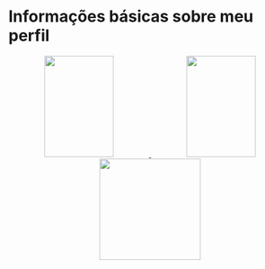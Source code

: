 <h1>Informações básicas sobre meu perfil</h1>

<div align="center">
  
  <a href="https://github.com/pedro-barreto">
  <img width="49.5%" height="180em" src="https://github-readme-stats.vercel.app/api?username=pedro-barreto&show_icons=true&theme=tokyonight&include_all_commits=true&count_private=true"/>
  <img width="49.5%" height="180em" src="https://github-readme-stats.vercel.app/api/top-langs/?username=pedro-barreto&layout=compact&langs_count=7&theme=tokyonight"/>
  <img height="180em" src="https://github-readme-streak-stats.herokuapp.com/?user=pedro-barreto&theme=tokyonight&include_all_commits=true"/>
    
</div>

<!--

https://drive.google.com/file/d/1IFgKG76yIPOtpXzwp5jmoumU8Nff4Hvv/view?usp=sharing

-->
 
<!--
<div style="display: inline_block"><br>
  
  <img align="center" src="https://img.shields.io/badge/HTML5-E34F26?style=for-the-badge&logo=html5&logoColor=white">
  <img align="center" src="https://img.shields.io/badge/CSS3-1572B6?style=for-the-badge&logo=css3&logoColor=white">
  <img align="center" src="https://img.shields.io/badge/JavaScript-323330?style=for-the-badge&logo=javascript&logoColor=F7DF1E">
  <img align="center" src="https://img.shields.io/badge/C-00599C?style=for-the-badge&logo=c&logoColor=white">
  <img align="center" src="https://img.shields.io/badge/Java-ED8B00?style=for-the-badge&logo=java&logoColor=white">
     
</div>
-->
<div>
  
  <!--![Snake animation](https://github.com/pedro-barreto/pedro-barreto/blob/output/github-contribution-grid-snake.svg)-->
 
</div>
